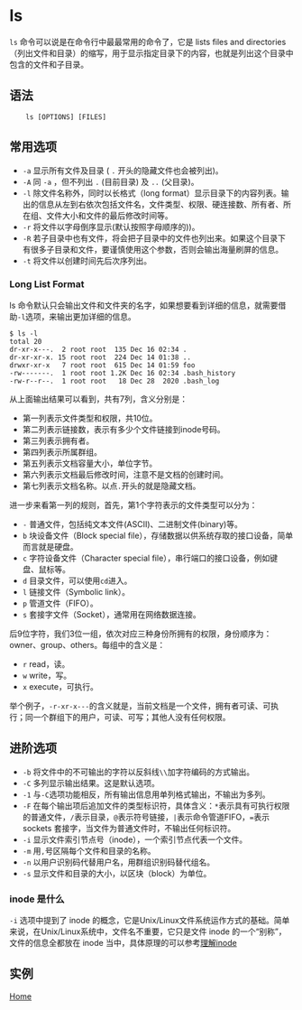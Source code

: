 # ls

`ls` 命令可以说是在命令行中最最常用的命令了，它是 lists files and directories （列出文件和目录）的缩写，用于显示指定目录下的内容，也就是列出这个目录中包含的文件和子目录。

## 语法

```
    ls [OPTIONS] [FILES]
```

## 常用选项

* `-a` 显示所有文件及目录 ( `.` 开头的隐藏文件也会被列出)。
* `-A` 同 `-a` ，但不列出 `.` (目前目录) 及 `..` (父目录)。
* `-l` 除文件名称外，同时以长格式（long format）显示目录下的内容列表。输出的信息从左到右依次包括文件名，文件类型、权限、硬连接数、所有者、所在组、文件大小和文件的最后修改时间等。
* `-r` 将文件以字母倒序显示(默认按照字母顺序的))。
* `-R` 若子目录中也有文件，将会把子目录中的文件也列出来。如果这个目录下有很多子目录和文件，要谨慎使用这个参数，否则会输出海量刷屏的信息。
* `-t` 将文件以创建时间先后次序列出。

### Long List Format

ls 命令默认只会输出文件和文件夹的名字，如果想要看到详细的信息，就需要借助`-l`选项，来输出更加详细的信息。

```
$ ls -l
total 20
dr-xr-x---.  2 root root  135 Dec 16 02:34 .
dr-xr-xr-x. 15 root root  224 Dec 14 01:38 ..
drwxr-xr-x   7 root root  615 Dec 14 01:59 foo
-rw-------.  1 root root 1.2K Dec 16 02:34 .bash_history
-rw-r--r--.  1 root root   18 Dec 28  2020 .bash_log
```

从上面输出结果可以看到，共有7列，含义分别是：

* 第一列表示文件类型和权限，共10位。
* 第二列表示链接数，表示有多少个文件链接到inode号码。
* 第三列表示拥有者。
* 第四列表示所属群组。
* 第五列表示文档容量大小，单位字节。
* 第六列表示文档最后修改时间，注意不是文档的创建时间。
* 第七列表示文档名称。以点`.`开头的就是隐藏文档。

进一步来看第一列的规则，首先，第1个字符表示的文件类型可以分为：

* `-` 普通文件，包括纯文本文件(ASCII)、二进制文件(binary)等。
* `b` 块设备文件（Block special file），存储数据以供系统存取的接口设备，简单而言就是硬盘。
* `c` 字符设备文件（Character special file），串行端口的接口设备，例如键盘、鼠标等。
* `d` 目录文件，可以使用`cd`进入。
* `l` 链接文件（Symbolic link）。
* `p` 管道文件（FIFO）。
* `s` 套接字文件（Socket），通常用在网络数据连接。

后9位字符，我们3位一组，依次对应三种身份所拥有的权限，身份顺序为：owner、group、others。每组中的含义是：

* `r` read，读。
* `w` write，写。
* `x` execute，可执行。

举个例子，`-r-xr-x---`的含义就是，当前文档是一个文件，拥有者可读、可执行；同一个群组下的用户，可读、可写；其他人没有任何权限。

## 进阶选项

* `-b` 将文件中的不可输出的字符以反斜线`\\`加字符编码的方式输出。
* `-C` 多列显示输出结果。这是默认选项。
* `-1` 与`-C`选项功能相反，所有输出信息用单列格式输出，不输出为多列。
* `-F` 在每个输出项后追加文件的类型标识符，具体含义：`*`表示具有可执行权限的普通文件，`/`表示目录，`@`表示符号链接，`|`表示命令管道FIFO，`=`表示 sockets 套接字，当文件为普通文件时，不输出任何标识符。
* `-i` 显示文件索引节点号（inode），一个索引节点代表一个文件。
* `-m` 用`,`号区隔每个文件和目录的名称。
* `-n` 以用户识别码代替用户名，用群组识别码替代组名。
* `-s` 显示文件和目录的大小，以区块（block）为单位。

### inode 是什么

`-i` 选项中提到了 inode 的概念，它是Unix/Linux文件系统运作方式的基础。简单来说，在Unix/Linux系统中，文件名不重要，它只是文件 inode 的一个“别称”，文件的信息全都放在 inode 当中，具体原理的可以参考[理解inode][inode]

## 实例

[Home](/)

[inode]: https://www.ruanyifeng.com/blog/2011/12/inode.html 
<!-- 
https://linuxize.com/post/how-to-list-files-in-linux-using-the-ls-command/
https://www.runoob.com/linux/linux-comm-ls.html
https://man.linuxde.net/ls
https://blog.csdn.net/rong09_13/article/details/79233956
-->
